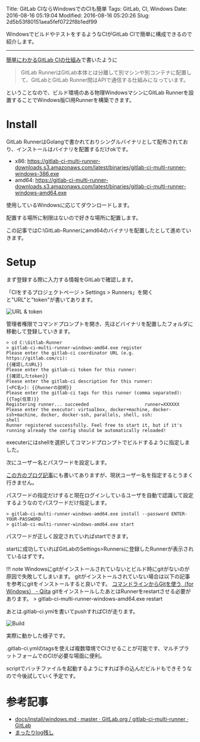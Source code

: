 Title: GitLab CIならWindowsでのCIも簡単
Tags: GitLab, CI, Windows
Date: 2016-08-16 05:19:04
Modified: 2016-08-16 05:20:26
Slug: 2d5b53f80151aea5fef0722f8b1edf99

WindowsでビルドやテストをするようなCIがGitLab CIで簡単に構成できるので紹介します。

---

[簡単にわかるGitLab CIの仕組み](http://blog.muuny-blue.info/015389e74278202135dd6ed947ed32da.html "簡単にわかるGitLab CIの仕組み")で書いたように

> GitLab RunnerはGitLab本体とは分離して別マシンや別コンテナに配置して、GitLabとGitLab Runner間はAPIで通信する仕組みになっています。

ということなので、ビルド環境のある物理WindowsマシンにGitLab Runnerを設置することでWindows版CI用Runnerを構築できます。

# Install

GitLab RunnerはGolangで書かれておりシングルバイナリとして配布されており、インストールはバイナリを配置するだけokです。

- x86: https://gitlab-ci-multi-runner-downloads.s3.amazonaws.com/latest/binaries/gitlab-ci-multi-runner-windows-386.exe
- amd64: https://gitlab-ci-multi-runner-downloads.s3.amazonaws.com/latest/binaries/gitlab-ci-multi-runner-windows-amd64.exe

使用しているWindowsに応じてダウンロードします。

配置する場所に制限はないので好きな場所に配置します。

この記事ではC:\GitLab-Runnerにamd64のバイナリを配置したとして進めていきます。

# Setup

まず登録する際に入力する情報をGitLabで確認します。

「CIをするプロジェクトページ > Settings > Runners」を開くと"URL"と"token"が書いてあります。

![URL & token](https://i.gyazo.com/efbc85635d23089c924ee36c8a071f1f.png)

管理者権限でコマンドプロンプトを開き、先ほどバイナリを配置したフォルダに移動して登録していきます。

```
> cd C:\Gitlab-Runner
> gitlab-ci-multi-runner-windows-amd64.exe register
Please enter the gitlab-ci coordinator URL (e.g. https://gitlab.com/ci):
{{確認したURL}}
Please enter the gitlab-ci token for this runner:
{{確認したtoken}}
Please enter the gitlab-ci description for this runner:
[<PC名>]: {{Runnerの説明}}
Please enter the gitlab-ci tags for this runner (comma separated):
{{Tag(任意)}}
Registering runner... succeeded                     runner=XXXXXX
Please enter the executor: virtualbox, docker+machine, docker-ssh+machine, docker, docker-ssh, parallels, shell, ssh:
shell
Runner registered successfully. Feel free to start it, but if it's running already the config should be automatically reloaded!
```

executerにはshellを選択してコマンドプロンプトでビルドするように指定しました。

次にユーザー名とパスワードを設定します。

[この方のブログ記事](http://hr-sano.net/blog/2016/01/25/gitlab-ci-runner-for-windows/ "まったりlog残し")にも書いてありますが、現状ユーザー名を指定するとうまく行きません。

パスワードの指定だけすると現在ログインしているユーザを自動で認識して設定するようなのでパスワードだけ指定します。

```
> gitlab-ci-multi-runner-windows-amd64.exe install --password ENTER-YOUR-PASSWORD
> gitlab-ci-multi-runner-windows-amd64.exe start
```

パスワードが正しく設定されていればstartできます。

startに成功していればGitLabのSettings>Runnersに登録したRunnerが表示されているはずです。

!!! note
    Windowsにgitがインストールされていないとビルド時にgitがないのが原因で失敗してしまいます。
    gitがインストールされていない場合は以下の記事を参考にgitをインストールすると良いです。
    [コマンドラインからGitを使う（for Windows） - Qiita](http://qiita.com/taipon_rock/items/632c117220e57d555099 "コマンドラインからGitを使う（for Windows） - Qiita")
    gitをインストールしたあとはRunnerをrestartさせる必要があります。
    > gitlab-ci-multi-runner-windows-amd64.exe restart

あとは.gitlab-ci.ymlを書いてpushすればCIが走ります。

![Build](https://i.gyazo.com/d7c8978ac9d42c284c863ee814384c1a.png)

実際に動かした様子です。

.gitlab-ci.ymlのtagsを使えば複数環境でCIさせることが可能です、マルチプラットフォームでのCIが必要な場面に便利。

scriptでバッチファイルを起動するようにすれば手の込んだビルドもできそうなので今後試していく予定です。

# 参考記事

- [docs/install/windows.md · master · GitLab.org / gitlab-ci-multi-runner · GitLab](https://gitlab.com/gitlab-org/gitlab-ci-multi-runner/blob/master/docs/install/windows.md "docs/install/windows.md · master · GitLab.org / gitlab-ci-multi-runner · GitLab")
- [まったりlog残し](http://hr-sano.net/blog/2016/01/25/gitlab-ci-runner-for-windows/ "まったりlog残し")